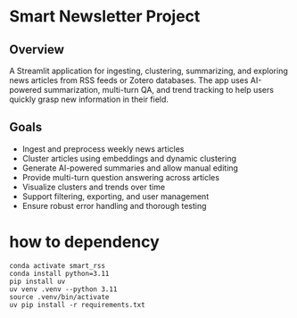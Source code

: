 # Smart Newsletter Project

## Overview

A Streamlit application for ingesting, clustering, summarizing, and exploring news articles from RSS feeds or Zotero databases. The app uses AI-powered summarization, multi-turn QA, and trend tracking to help users quickly grasp new information in their field.

## Goals
- Ingest and preprocess weekly news articles
- Cluster articles using embeddings and dynamic clustering
- Generate AI-powered summaries and allow manual editing
- Provide multi-turn question answering across articles
- Visualize clusters and trends over time
- Support filtering, exporting, and user management
- Ensure robust error handling and thorough testing

# how to dependency
```
conda activate smart_rss 
conda install python=3.11
pip install uv
uv venv .venv --python 3.11
source .venv/bin/activate
uv pip install -r requirements.txt
```
